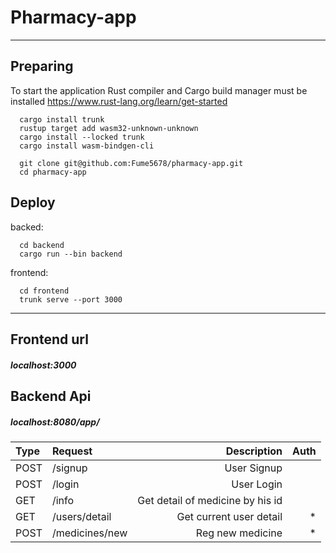 # Pharmacy-app
____
## Preparing
To start the application Rust compiler and Cargo build manager must be installed https://www.rust-lang.org/learn/get-started

```
  cargo install trunk
  rustup target add wasm32-unknown-unknown
  cargo install --locked trunk
  cargo install wasm-bindgen-cli
  
  git clone git@github.com:Fume5678/pharmacy-app.git
  cd pharmacy-app
```
## Deploy
backed:
```
  cd backend
  cargo run --bin backend 
```
frontend:
```
  cd frontend
  trunk serve --port 3000
```
____
## Frontend url
##### localhost:3000

## Backend Api
##### localhost:8080/app/
| Type          | Request          | Description   |Auth |  
|:------------- |:-----------------| -------------:|-------------:|
| POST          | /signup          |         User Signup||
| POST          | /login           |         User Login||
| GET           | /info            |     Get detail of medicine by  his id||
| GET           | /users/detail    |          Get current user detail| * |
| POST          | /medicines/new   |        Reg new medicine| * |

